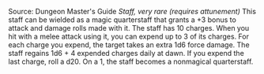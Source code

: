 Source: Dungeon Master's Guide
*Staff, very rare (requires attunement)*
This staff can be wielded as a magic quarterstaff that grants a +3 bonus to attack and damage rolls made with it.
The staff has 10 charges. When you hit with a melee attack using it, you can expend up to 3 of its charges. For each charge you expend, the target takes an extra 1d6 force damage. The staff regains 1d6 + 4 expended charges daily at dawn. If you expend the last charge, roll a d20. On a 1, the staff becomes a nonmagical quarterstaff.
